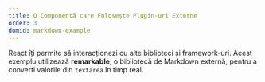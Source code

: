 ```yaml
---
title: O Componentă care Folosește Plugin-uri Externe
order: 3
domid: markdown-example
---
```


React îți permite să interacționezi cu alte biblioteci și framework-uri. Acest exemplu utilizează **remarkable**, o bibliotecă de Markdown externă,
pentru a converti valorile din  `textarea` în timp real.
